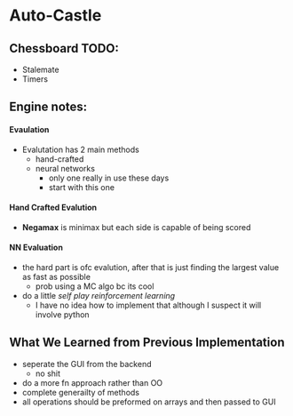 # Auto-Castle

## Chessboard TODO:
- Stalemate
- Timers

## Engine notes:

#### Evaulation
- Evalutation has 2 main methods 
  - hand-crafted
  - neural networks
    - only one really in use these days
    - start with this one 

#### Hand Crafted Evalution 
- **Negamax** is minimax but each side is capable of being scored

#### NN Evaluation 
- the hard part is ofc evalution, after that is just finding the largest value as fast as possible
  - prob using a MC algo bc its cool
- do a little *self play reinforcement learning*
  - I have no idea how to implement that although I suspect it will involve python


## What We Learned from Previous Implementation
- seperate the GUI from the backend
  - no shit
- do a more fn approach rather than OO
- complete generailty of methods
- all operations should be preformed on arrays and then passed to GUI
